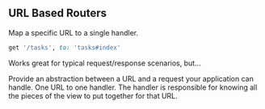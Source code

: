 ##  URL Based Routers

Map a specific URL to a single handler.

```ruby
get '/tasks', to: 'tasks#index'
```

Works great for typical request/response scenarios, but...

<aside data-markdown class="notes">
  Provide an abstraction between a URL and a request your application can handle.
  One URL to one handler. 
  The handler is responsible for knowing all the pieces of the view to put together for that URL.
</aside>
